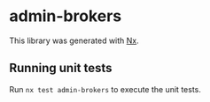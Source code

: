 # admin-brokers

This library was generated with [Nx](https://nx.dev).

## Running unit tests

Run `nx test admin-brokers` to execute the unit tests.

